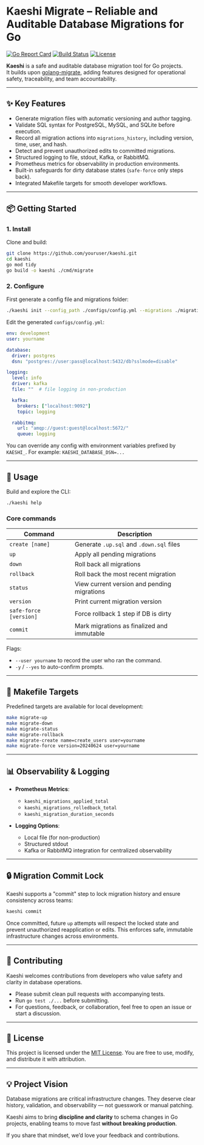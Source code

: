 # Kaeshi Migrate – Reliable and Auditable Database Migrations for Go

[![Go Report Card](https://goreportcard.com/badge/github.com/lenhattri/kaeshi)](https://goreportcard.com/report/github.com/youruser/kaeshi)
[![Build Status](https://github.com/lenhattri/kaeshi/actions/workflows/go.yml/badge.svg)](https://github.com/youruser/kaeshi/actions)
[![License](https://img.shields.io/badge/license-MIT-blue.svg)](LICENSE)

**Kaeshi** is a safe and auditable database migration tool for Go projects.  
It builds upon [golang-migrate](https://github.com/golang-migrate/migrate), adding features designed for operational safety, traceability, and team accountability.

---

## ✨ Key Features

- Generate migration files with automatic versioning and author tagging.
- Validate SQL syntax for PostgreSQL, MySQL, and SQLite before execution.
- Record all migration actions into `migrations_history`, including version, time, user, and hash.
- Detect and prevent unauthorized edits to committed migrations.
- Structured logging to file, stdout, Kafka, or RabbitMQ.
- Prometheus metrics for observability in production environments.
- Built-in safeguards for dirty database states (`safe-force` only steps back).
- Integrated Makefile targets for smooth developer workflows.

---

## 📦 Getting Started

### 1. Install

Clone and build:

```bash
git clone https://github.com/youruser/kaeshi.git
cd kaeshi
go mod tidy
go build -o kaeshi ./cmd/migrate
````

### 2. Configure

First generate a config file and migrations folder:

```bash
./kaeshi init --config_path ./configs/config.yml --migrations ./migrations
```

Edit the generated `configs/config.yml`:

```yaml
env: development
user: yourname

database:
  driver: postgres
  dsn: "postgres://user:pass@localhost:5432/db?sslmode=disable"

logging:
  level: info
  driver: kafka
  file: ""  # file logging in non-production

  kafka:
    brokers: ["localhost:9092"]
    topic: logging

  rabbitmq:
    url: "amqp://guest:guest@localhost:5672/"
    queue: logging
```

You can override any config with environment variables prefixed by `KAESHI_`.
For example: `KAESHI_DATABASE_DSN=...`

---

## 🚀 Usage

Build and explore the CLI:

```bash
./kaeshi help
```

### Core commands

| Command                | Description                                 |
| ---------------------- | ------------------------------------------- |
| `create [name]`        | Generate `.up.sql` and `.down.sql` files    |
| `up`                   | Apply all pending migrations                |
| `down`                 | Roll back all migrations                    |
| `rollback`             | Roll back the most recent migration         |
| `status`               | View current version and pending migrations |
| `version`              | Print current migration version             |
| `safe-force [version]` | Force rollback 1 step if DB is dirty        |
| `commit`               | Mark migrations as finalized and immutable  |

Flags:

* `--user yourname` to record the user who ran the command.
* `-y` / `--yes` to auto-confirm prompts.

---

## 🔧 Makefile Targets

Predefined targets are available for local development:

```bash
make migrate-up
make migrate-down
make migrate-status
make migrate-rollback
make migrate-create name=create_users user=yourname
make migrate-force version=20240624 user=yourname
```

---

## 📊 Observability & Logging

* **Prometheus Metrics**:

  * `kaeshi_migrations_applied_total`
  * `kaeshi_migrations_rolledback_total`
  * `kaeshi_migration_duration_seconds`

* **Logging Options**:

  * Local file (for non-production)
  * Structured stdout
  * Kafka or RabbitMQ integration for centralized observability

---

## 🔒 Migration Commit Lock

Kaeshi supports a "commit" step to lock migration history and ensure consistency across teams:

```bash
kaeshi commit
```

Once committed, future `up` attempts will respect the locked state and prevent unauthorized reapplication or edits. This enforces safe, immutable infrastructure changes across environments.

---

## 👥 Contributing

Kaeshi welcomes contributions from developers who value safety and clarity in database operations.

* Please submit clean pull requests with accompanying tests.
* Run `go test ./...` before submitting.
* For questions, feedback, or collaboration, feel free to open an issue or start a discussion.

---

## 📄 License

This project is licensed under the [MIT License](LICENSE).
You are free to use, modify, and distribute it with attribution.

---

## 💡 Project Vision

Database migrations are critical infrastructure changes. They deserve clear history, validation, and observability — not guesswork or manual patching.

Kaeshi aims to bring **discipline and clarity** to schema changes in Go projects, enabling teams to move fast **without breaking production**.

If you share that mindset, we’d love your feedback and contributions.

